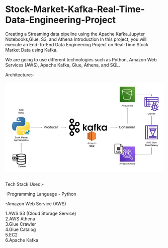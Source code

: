 # Stock-Market-Kafka-Real-Time-Data-Engineering-Project
Creating a Streaming data pipeline using the Apache Kafka,Jupyter Notebooks,Glue, S3, and Athena
Introduction
In this project, you will execute an End-To-End Data Engineering Project on Real-Time Stock Market Data using Kafka.

We are going to use different technologies such as Python, Amazon Web Services (AWS), Apache Kafka, Glue, Athena, and SQL.

Architecture:-<br><br>
<img src="https://github.com/shikharp1/Stock-Market-Kafka-Real-Time-Data-Engineering-Project/blob/master/Workflow_Diagram.jpg" width="800" align="center">
<br><br>

Tech Stack Used:-<br>

-Programming Language - Python

-Amazon Web Service (AWS)

1.AWS S3 (Cloud Storage Service) <br>
2.AWS Athena<br>
3.Glue Crawler<br>
4.Glue Catalog<br>
5.EC2<br>
6.Apache Kafka<br>
